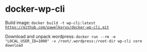 # docker-wp-cli

Build image:
<code>docker build -t wp-cli:latest https://github.com/pawelkorus/docker-wp-cli.git</code>

Download and unpack wordpress:
<code>docker run --rm -e "LOCAL_USER_ID=1000" -v /root/.wordpress:/root-dir wp-cli core download</code>